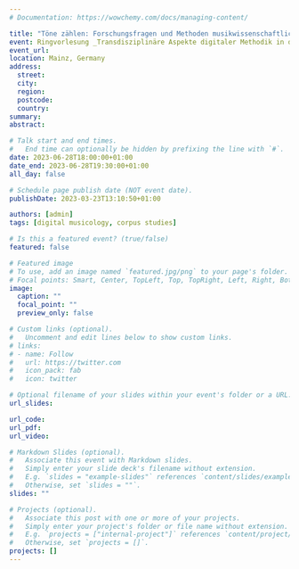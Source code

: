 ```yaml
---
# Documentation: https://wowchemy.com/docs/managing-content/

title: "Töne zählen: Forschungsfragen und Methoden musikwissenschaftlicher Korpusstudien in historischer und epistemologischer Perspektive"
event: Ringvorlesung _Transdisziplinäre Aspekte digitaler Methodik in den Geistes- und Kulturwissenschaften_
event_url: 
location: Mainz, Germany
address:
  street:
  city:
  region:
  postcode:
  country:
summary:
abstract:

# Talk start and end times.
#   End time can optionally be hidden by prefixing the line with `#`.
date: 2023-06-28T18:00:00+01:00
date_end: 2023-06-28T19:30:00+01:00
all_day: false

# Schedule page publish date (NOT event date).
publishDate: 2023-03-23T13:10:50+01:00

authors: [admin]
tags: [digital musicology, corpus studies]

# Is this a featured event? (true/false)
featured: false

# Featured image
# To use, add an image named `featured.jpg/png` to your page's folder. 
# Focal points: Smart, Center, TopLeft, Top, TopRight, Left, Right, BottomLeft, Bottom, BottomRight.
image:
  caption: ""
  focal_point: ""
  preview_only: false

# Custom links (optional).
#   Uncomment and edit lines below to show custom links.
# links:
# - name: Follow
#   url: https://twitter.com
#   icon_pack: fab
#   icon: twitter

# Optional filename of your slides within your event's folder or a URL.
url_slides:

url_code:
url_pdf:
url_video:

# Markdown Slides (optional).
#   Associate this event with Markdown slides.
#   Simply enter your slide deck's filename without extension.
#   E.g. `slides = "example-slides"` references `content/slides/example-slides.md`.
#   Otherwise, set `slides = ""`.
slides: ""

# Projects (optional).
#   Associate this post with one or more of your projects.
#   Simply enter your project's folder or file name without extension.
#   E.g. `projects = ["internal-project"]` references `content/project/deep-learning/index.md`.
#   Otherwise, set `projects = []`.
projects: []
---
```

